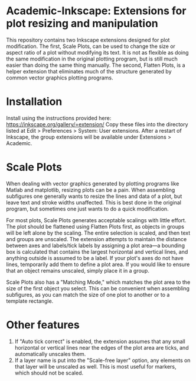 # Academic-Inkscape: Extensions for plot resizing and manipulation
This repository contains two Inkscape extensions designed for plot modification. The first, Scale Plots, can be used to change the size or aspect ratio of a plot without modifying its text. It is not as flexible as doing the same modification in the original plotting program, but is still much easier than doing the same thing manually. The second, Flatten Plots, is a helper extension that eliminates much of the structure generated by common vector graphics plotting programs. 

# Installation
Install using the instructions provided here: https://inkscape.org/gallery/=extension/
Copy these files into the directory listed at Edit > Preferences > System: User extensions. After a restart of Inkscape, the group extensions will be available under Extensions > Academic.

# Scale Plots
When dealing with vector graphics generated by plotting programs like Matlab and matplotlib, resizing plots can be a pain. When assembling subfigures one generally wants to resize the lines and data of a plot, but leave text and stroke widths unaffected. This is best done in the original program, but sometimes one just wants to do a quick modification.

For most plots, Scale Plots generates acceptable scalings with little effort. The plot should be flattened using Flatten Plots first, as objects in groups will be left alone by the scaling. The entire selection is scaled, and then text and groups are unscaled. The extension attempts to maintain the distance between axes and labels/tick labels by assigning a plot area—a bounding box is calculated that contains the largest horizontal and vertical lines, and anything outside is assumed to be a label. If your plot's axes do not have lines, temporarily add them to define a plot area. If you would like to ensure that an object remains unscaled, simply place it in a group.

Scale Plots also has a "Matching Mode," which matches the plot area to the size of the first object you select. This can be convenient when assembling subfigures, as you can match the size of one plot to another or to a template rectangle.
            
# Other features
1. If "Auto tick correct" is enabled, the extension assumes that any small horizontal or vertical lines near the edges of the plot area are ticks, and automatically unscales them.
2. If a layer name is put into the "Scale-free layer" option, any elements on that layer will be unscaled as well. This is most useful for markers, which should not be scaled.
